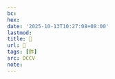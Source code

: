 ```yaml
---
bc:
hex:
date: '2025-10-13T10:27:08+08:00'
lastmod:
title: 􃝦
url: 􃝦
tags: [酢]
src: DCCV
note:
---
```

